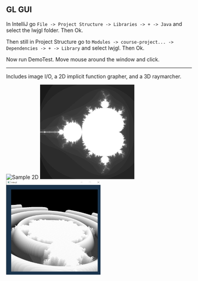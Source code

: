## GL GUI

In IntelliJ go `File -> Project Structure -> Libraries -> + -> Java` and select the lwjgl folder. Then Ok.

Then still in Project Structure go to `Modules -> course-project... -> Dependencies -> + -> Library` and select lwjgl. Then Ok.

Now run DemoTest. Move mouse around the window and click.

----


Includes image I/O, a 2D implicit function grapher, and a 3D raymarcher.

![Sample 2D](https://raw.githubusercontent.com/lz-uoft/course-project-8-musketeers/main/sampleOut2D.png)
![Sample 3D](https://raw.githubusercontent.com/CSC207-UofT/course-project-8-musketeers/main/sampleOutMandel.png)
<img src="https://raw.githubusercontent.com/CSC207-UofT/course-project-8-musketeers/main/Raymarch.png" width=256 height=256>
<!--![Sample 3D](https://raw.githubusercontent.com/lz-uoft/course-project-8-musketeers/main/sampleOut3D.png)-->
